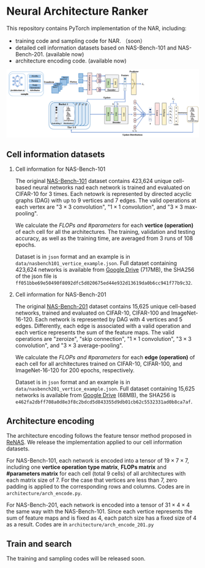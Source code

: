 # Neural Architecture Ranker

This repository contains PyTorch implementation of the NAR, including:

* training code and sampling code for NAR. （soon）
* detailed cell information datasets based on NAS-Bench-101 and NAS-Bench-201. (available now)
* architecture encoding code. (available now)

![ranker](./ranker.png)

## Cell information datasets

1. Cell information for  NAS-Bench-101

    The original [NAS-Bench-101](https://github.com/google-research/nasbench) dataset contains 423,624 unique cell-based neural networks nad each network is trained and evaluated on CIFAR-10 for 3 times. Each netowrk is represented by directed acyclic graphs (DAG) with up to 9 vertices and 7 edges. The valid operations at each vertex are "$3\times3$ convolution", "$1\times1$ convolution", and "$3\times3$ max-pooling".
  
    We calculate the *FLOPs and #parameters* for each **vertice (operation)** of each cell for all the architectures. The training, validation and testing accuracy, as well as the training time, are averaged from 3 runs of 108 epochs.

    Dataset is in `json` format and an example is in `data/nasbench101_vertice_example.json`. Full dataset containing 423,624 networks is available from [Google Drive](https://drive.google.com/file/d/1hM_wZzkI79tkacl3YL42ZZFAuldmGip5/view?usp=sharing) (717MB), the SHA256 of the json file is `ff051bbe69e50490f8092dfc5d020675ed44e932d13619da0b6cc941f77b9c32`.

2. Cell information for NAS-Bench-201

    The original [NAS-Bench-201](https://github.com/D-X-Y/NAS-Bench-201) dataset contains 15,625 unique cell-based networks, trained and evaluated on CIFAR-10, CIFAR-100 and ImageNet-16-120. Each network is represented by DAG with 4 vertices and 5 edges. Differently, each edge is associated with a valid operation and each vertice represents the sum of the feature maps. The valid operations are "zeroize", "skip connection", "$1\times1$ convolution", "$3\times3$ convolution", and "$3\times3$ average-pooling".

    We calculate the *FLOPs and #parameters* for each **edge (operation)** of each cell for all architectures trained on CIFAR-10, CIFAR-100, and ImageNet-16-120 for 200 epochs, respectively.

    Dataset is in `json` format and an example is in `data/nasbench201_vertice_example.json`. Full dataset containing 15,625 networks is available from [Google Drive](https://drive.google.com/file/d/1MeYtWM2n-ZlUDvDyvby1lVj3hA71kZ28/view?usp=sharing) (68MB), the SHA256 is `e462fa2dbff708a0d8e3f8c2bdcd5d843355d9db01cb62c5532331ad0b8ca7af`.

## Architecture encoding

The architecture encoding follows the feature tensor method proposed in [ReNAS](https://arxiv.org/abs/1910.01523). We release the implementation applied to our cell information datasets.

For NAS-Bench-101, each network is encoded into a tensor of $19\times7\times7$, including one **vertice operation type matrix**, **FLOPs matrix** and **#parameters matrix** for each cell (total 9 cells) of all architectures with each matrix size of 7. For the case that vertices are less than 7, zero padding is applied to the corresponding rows and columns. Codes are in `architecture/arch_encode.py`.

For NAS-Bench-201, each network is encoded into a tensor of $31\times4\times4$ the same way with the NAS-Bench-101. Since each vertice represents the sum of feature maps and is fixed as 4, each patch size has a fixed size of 4 as a result. Codes are in `architecture/arch_encode_201.py`

## Train and search

The training and sampling codes will be released soon.
